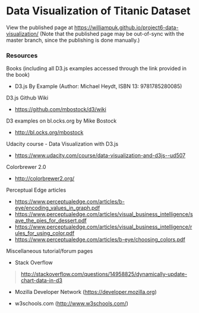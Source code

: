 # Data Visualization of Titanic Dataset

View the published page at https://williampuk.github.io/project6-data-visualization/
(Note that the published page may be out-of-sync with the master branch, since the publishing is done manually.)

### Resources
Books (including all D3.js examples accessed through the link provided in the book)
- D3.js By Example (Author: Michael Heydt, ISBN 13: 9781785280085)

D3.js Github Wiki
- https://github.com/mbostock/d3/wiki

D3 examples on bl.ocks.org by Mike Bostock
- http://bl.ocks.org/mbostock

Udacity course - Data Visualization with D3.js
- https://www.udacity.com/course/data-visualization-and-d3js--ud507

Colorbrewer 2.0
- http://colorbrewer2.org/

Perceptual Edge articles
- https://www.perceptualedge.com/articles/b-eye/encoding_values_in_graph.pdf
- https://www.perceptualedge.com/articles/visual_business_intelligence/save_the_pies_for_dessert.pdf
- https://www.perceptualedge.com/articles/visual_business_intelligence/rules_for_using_color.pdf
- https://www.perceptualedge.com/articles/b-eye/choosing_colors.pdf

Miscellaneous tutorial/forum pages
  - Stack Overflow
  > http://stackoverflow.com/questions/14958825/dynamically-update-chart-data-in-d3

  - Mozilla Developer Network (https://developer.mozilla.org)

  - w3schools.com (http://www.w3schools.com/)
